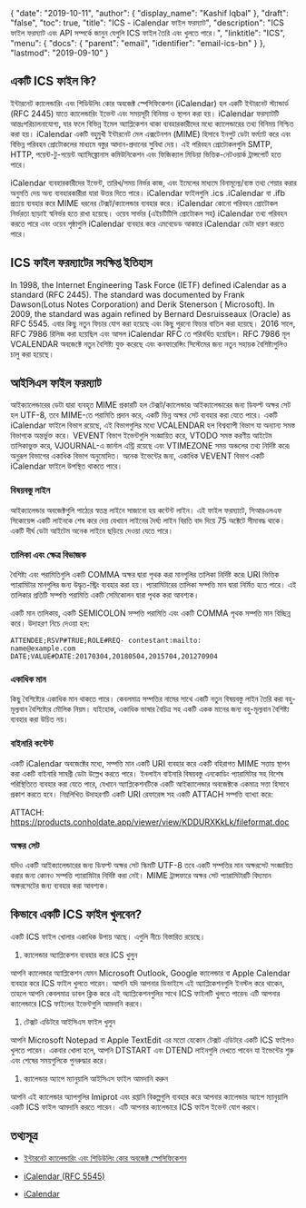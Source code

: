 {
  "date": "2019-10-11",
  "author": {
    "display_name": "Kashif Iqbal"
  },
  "draft": "false",
  "toc": true,
  "title": "ICS - iCalendar ফাইল ফরম্যাট",
  "description": "ICS ফাইল ফরম্যাট এবং API সম্পর্কে জানুন যেগুলি ICS ফাইল তৈরি এবং খুলতে পারে।",
  "linktitle": "ICS",
  "menu": {
    "docs": {
      "parent": "email",
      "identifier": "email-ics-bn"
    }
  },
  "lastmod": "2019-09-10"
}

## একটি ICS ফাইল কি?

ইন্টারনেট ক্যালেন্ডারিং এবং শিডিউলিং কোর অবজেক্ট স্পেসিফিকেশন (iCalendar) হল একটি ইন্টারনেট স্ট্যান্ডার্ড (RFC 2445) যাতে ক্যালেন্ডারিং ইভেন্ট এবং সময়সূচী বিনিময় ও স্থাপন করা হয়। iCalendar ফরম্যাটটি আন্তঃপরিচালনাযোগ্য, যার ফলে বিভিন্ন ইমেল অ্যাপ্লিকেশন থাকা ব্যবহারকারীদের মধ্যে ক্যালেন্ডারের তথ্য বিনিময় নিশ্চিত করা হয়। iCalendar একটি বহুমুখী ইন্টারনেট মেল এক্সটেনশন (MIME) হিসাবে ইনপুট ডেটা ফর্ম্যাট করে এবং বিভিন্ন পরিবহন প্রোটোকলের মাধ্যমে বস্তুর আদান-প্রদানের সুবিধা দেয়। এই পরিবহন প্রোটোকলগুলি SMTP, HTTP, পয়েন্ট-টু-পয়েন্ট অ্যাসিঙ্ক্রোনাস কমিউনিকেশন এবং ফিজিক্যাল মিডিয়া ভিত্তিক-নেটওয়ার্ক ট্রান্সপোর্ট হতে পারে।

iCalendar ব্যবহারকারীদের ইভেন্ট, তারিখ/সময় নির্ভর কাজ, এবং ইমেলের মাধ্যমে বিনামূল্যে/ব্যস্ত তথ্য শেয়ার করার অনুমতি দেয় অন্য ব্যবহারকারীরা যারা উত্তর দিতে পারে। iCalendar ফাইলগুলি .ics .iCalendar বা .ifb প্রত্যয় ব্যবহার করে MIME ধরনের টেক্সট/ক্যালেন্ডার ব্যবহার করে। iCalendar কোনো পরিবহন প্রোটোকল নির্ভরতা ছাড়াই স্বনির্ভর হতে রাখা হয়েছে। ওয়েব সার্ভার (এইচটিটিপি প্রোটোকল সহ) iCalendar তথ্য পরিবহন করতে পারে এবং ওয়েব পৃষ্ঠাগুলি iCalendar ব্যবহার করে এমবেডেড আকারে iCalendar ডেটা ধারণ করতে পারে।

## ICS ফাইল ফরম্যাটের সংক্ষিপ্ত ইতিহাস

In 1998, the Internet Engineering Task Force (IETF) defined iCalendar as a standard (RFC 2445). The standard was documented by Frank Dawson(Lotus Notes Corporation) and Derik Stenerson ( Microsoft). In 2009, the standard was again refined by Bernard Desruisseaux (Oracle) as RFC 5545. এবার কিছু নতুন ফিচার যোগ করা হয়েছে এবং কিছু পুরনো ফিচার বাতিল করা হয়েছে। 2016 সালে, RFC 7986 রিলিজ করা হয়েছিল এবং আসল iCalendar RFC তে পরিবর্ধিত হয়েছিল। RFC 7986 মূল VCALENDAR অবজেক্টে নতুন বৈশিষ্ট্য যুক্ত করেছে এবং কনফারেন্সিং সিস্টেমের জন্য নতুন সহায়ক বৈশিষ্ট্যগুলিও চালু করা হয়েছে।

## আইসিএস ফাইল ফরম্যাট ##

আইক্যালেন্ডারের ডেটা দ্বারা ব্যবহৃত MIME প্রকারটি হল টেক্সট/ক্যালেন্ডার৷ আইক্যালেন্ডারের জন্য ডিফল্ট অক্ষর সেট হল UTF-8, তবে MIME-তে পরামিতি প্রদান করে, একটি ভিন্ন অক্ষর সেট ব্যবহার করা যেতে পারে। একটি iCalendar ফাইলে বিভাগ রয়েছে, এই বিভাগগুলির মধ্যে VCALENDAR হল বিশ্বব্যাপী বিভাগ যা অন্যান্য সমস্ত বিভাগকে অন্তর্ভুক্ত করে। VEVENT বিভাগ ইভেন্টগুলি সংজ্ঞায়িত করে, VTODO সমস্ত করণীয় আইটেম তালিকাভুক্ত করে, VJOURNAL-এ জার্নাল এন্ট্রি রয়েছে এবং VTIMEZONE সময় অঞ্চলের তথ্য নির্দিষ্ট করে৷ অনুরূপ বিভাগের একাধিক বিভাগ অনুমোদিত। অনেক ইভেন্টের জন্য, একাধিক VEVENT বিভাগ একটি iCalendar ফাইলে উপস্থিত থাকতে পারে।

### বিষয়বস্তু লাইন ###

আইক্যালেন্ডার অবজেক্টগুলি পাঠ্যের স্বতন্ত্র লাইনে সাজানো হয় কন্টেন্ট লাইন। এই ফাইল ফরম্যাটে, সিআরএলএফ সিকোয়েন্স একটি লাইনকে শেষ করে দেয় যেখানে লাইনের দৈর্ঘ্য লাইন বিরতি বাদ দিয়ে 75 অক্টেটে সীমাবদ্ধ থাকে। একটি দীর্ঘ ডেটা আইটেম অনেক লাইনে ছড়িয়ে দেওয়া যেতে পারে।

### তালিকা এবং ক্ষেত্র বিভাজক ###

বৈশিষ্ট্য এবং পরামিতিগুলি একটি COMMA অক্ষর দ্বারা পৃথক করা মানগুলির তালিকা নির্দিষ্ট করে৷ URI ভিত্তিক প্যারামিটার মানগুলির জন্য উদ্ধৃত-স্ট্রিং ব্যবহার করা হয়। প্যারামিটারের তালিকা সম্পত্তি মান দ্বারা নির্মিত হতে পারে। এই তালিকার প্রতিটি সম্পত্তি পরামিতি একটি সেমিকোলন দ্বারা পৃথক করা আবশ্যক।

একটি মান তালিকায়, একটি SEMICOLON সম্পত্তি পরামিতি এবং একটি COMMA পৃথক সম্পত্তি মান বিচ্ছিন্ন করে। উদাহরণ নিচে দেওয়া হল:

```
ATTENDEE;RSVP#TRUE;ROLE#REQ- contestant:mailto:
name@example.com
DATE;VALUE#DATE:20170304,20180504,2015704,201270904
```

### একাধিক মান

কিছু বৈশিষ্ট্যের একাধিক মান থাকতে পারে। কেবলমাত্র সম্পত্তির নামের সাথে একটি নতুন বিষয়বস্তু লাইন তৈরি করা বহু-মূল্যবান বৈশিষ্ট্যের মৌলিক নিয়ম। যাইহোক, একাধিক ভাষার বৈচিত্র সহ একটি একক মানের জন্য বহু-মূল্যবান বৈশিষ্ট্য ব্যবহার করা উচিত নয়।

### বাইনারি কন্টেন্ট

একটি iCalendar অবজেক্টের মধ্যে, সম্পত্তি মান একটি URI ব্যবহার করে একটি বহিরাগত MIME সত্তায় স্থাপন করা একটি বাইনারি সামগ্রী ডেটা উল্লেখ করতে পারে। ইনলাইন বাইনারি বিষয়বস্তু এনকোডিং প্যারামিটার সহ বিশেষ পরিস্থিতিতে ব্যবহার করা যেতে পারে, যেখানে অ্যাপ্লিকেশনটিকে একটি আইক্যালেন্ডার অবজেক্টকে একমাত্র সত্তা হিসাবে প্রকাশ করতে হবে। নিম্নলিখিত উদাহরণটি একটি URI রেফারেন্স সহ একটি ATTACH সম্পত্তি ব্যাখ্যা করে:

ATTACH: https://products.conholdate.app/viewer/view/KDDURXKkLk/fileformat.doc

### অক্ষর সেট

যদিও একটি আইক্যালেন্ডারের জন্য ডিফল্ট অক্ষর সেট স্কিমটি UTF-8 তবে একটি সম্পত্তির মান অক্ষরসেট সংজ্ঞায়িত করার জন্য কোনও সম্পত্তি প্যারামিটার নির্দিষ্ট করা নেই। MIME ট্রান্সফারে অক্ষর সেট প্যারামিটারটি বিদ্যমান অক্ষরসেটের জন্য ব্যবহার করা আবশ্যক।

## কিভাবে একটি ICS ফাইল খুলবেন?

একটি ICS ফাইল খোলার একাধিক উপায় আছে। এগুলি নীচে বিস্তারিত রয়েছে।

1. ক্যালেন্ডার অ্যাপ্লিকেশন ব্যবহার করে ICS খুলুন

আপনি ক্যালেন্ডার অ্যাপ্লিকেশন যেমন Microsoft Outlook, Google ক্যালেন্ডার বা Apple Calendar ব্যবহার করে ICS ফাইল খুলতে পারেন। আপনি যদি আপনার ডিভাইসে এই অ্যাপ্লিকেশনগুলি ইনস্টল করে থাকেন, তাহলে আপনি কেবলমাত্র ডাবল ক্লিক করে এই অ্যাপ্লিকেশনগুলির সাথে ICS ফাইলটি খুলতে পারেন৷ এটি আপনার ক্যালেন্ডারে ICS ফাইলের ইভেন্টগুলি আমদানি করবে।

1. টেক্সট এডিটরে আইসিএস ফাইল খুলুন

আপনি Microsoft Notepad বা Apple TextEdit এর মতো যেকোন টেক্সট এডিটরে একটি ICS ফাইলও খুলতে পারেন। একবার খোলা হলে, আপনি DTSTART এবং DTEND লাইনগুলি দেখতে পাবেন যা ইভেন্টের শুরু এবং শেষের সময়গুলিকে পুনরুদ্ধার করে।

1. ক্যালেন্ডার অ্যাপে ম্যানুয়ালি আইসিএস ফাইল আমদানি করুন

আপনি এই ক্যালেন্ডার অ্যাপগুলির Imiprot এবং রপ্তানি বিকল্পগুলি ব্যবহার করে আপনার ক্যালেন্ডার অ্যাপে ম্যানুয়ালি একটি ICS ফাইল আমদানি করতে পারেন। এটি আপনার ক্যালেন্ডারে ICS ফাইল ইভেন্ট যোগ করবে।

## তথ্যসূত্র

* [ইন্টারনেট ক্যালেন্ডারিং এবং শিডিউলিং কোর অবজেক্ট স্পেসিফিকেশন](https://www.ietf.org/rfc/rfc5545.txt)

* [iCalendar (RFC 5545)](https://icalendar.org/RFC-Specifications/iCalendar-RFC-5545/)

* [iCalendar](https://en.wikipedia.org/wiki/ICalendar#History_and_design)


